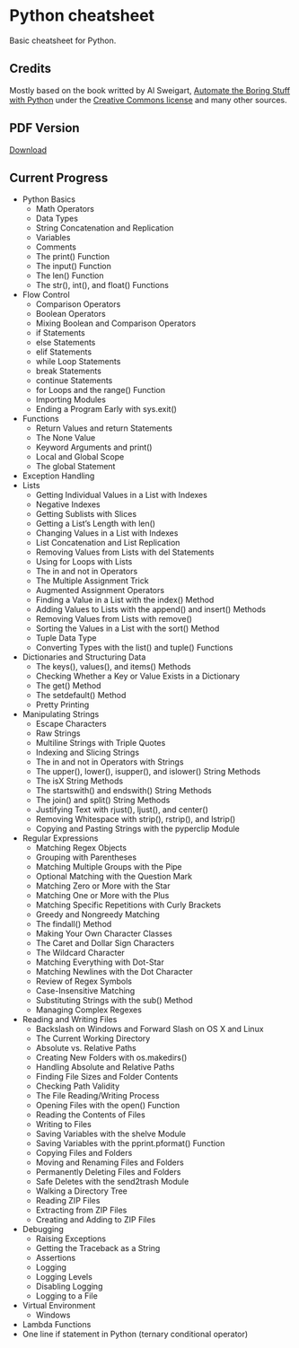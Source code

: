 # Python cheatsheet

Basic cheatsheet for Python.

## Credits

Mostly based on the book writted by Al Sweigart, [Automate the Boring Stuff with Python](https://automatetheboringstuff.com/) under the [Creative Commons license](https://creativecommons.org/licenses/by-nc-sa/3.0/) and many other sources.

## PDF Version

[Download](https://github.com/wilfredinni/Python-cheatsheet/raw/master/python_cheat_sheet.pdf)

## Current Progress

- Python Basics
  - Math Operators
  - Data Types
  - String Concatenation and Replication
  - Variables
  - Comments
  - The print() Function
  - The input() Function
  - The len() Function
  - The str(), int(), and float() Functions
- Flow Control
  - Comparison Operators
  - Boolean Operators
  - Mixing Boolean and Comparison Operators
  - if Statements
  - else Statements
  - elif Statements
  - while Loop Statements
  - break Statements
  - continue Statements
  - for Loops and the range() Function
  - Importing Modules
  - Ending a Program Early with sys.exit()
- Functions
  - Return Values and return Statements
  - The None Value
  - Keyword Arguments and print()
  - Local and Global Scope
  - The global Statement
- Exception Handling
- Lists
  - Getting Individual Values in a List with Indexes
  - Negative Indexes
  - Getting Sublists with Slices
  - Getting a List’s Length with len()
  - Changing Values in a List with Indexes
  - List Concatenation and List Replication
  - Removing Values from Lists with del Statements
  - Using for Loops with Lists
  - The in and not in Operators
  - The Multiple Assignment Trick
  - Augmented Assignment Operators
  - Finding a Value in a List with the index() Method
  - Adding Values to Lists with the append() and insert() Methods
  - Removing Values from Lists with remove()
  - Sorting the Values in a List with the sort() Method
  - Tuple Data Type
  - Converting Types with the list() and tuple() Functions
- Dictionaries and Structuring Data
  - The keys(), values(), and items() Methods
  - Checking Whether a Key or Value Exists in a Dictionary
  - The get() Method
  - The setdefault() Method
  - Pretty Printing
- Manipulating Strings
  - Escape Characters
  - Raw Strings
  - Multiline Strings with Triple Quotes
  - Indexing and Slicing Strings
  - The in and not in Operators with Strings
  - The upper(), lower(), isupper(), and islower() String Methods
  - The isX String Methods
  - The startswith() and endswith() String Methods
  - The join() and split() String Methods
  - Justifying Text with rjust(), ljust(), and center()
  - Removing Whitespace with strip(), rstrip(), and lstrip()
  - Copying and Pasting Strings with the pyperclip Module
- Regular Expressions
  - Matching Regex Objects
  - Grouping with Parentheses
  - Matching Multiple Groups with the Pipe
  - Optional Matching with the Question Mark
  - Matching Zero or More with the Star
  - Matching One or More with the Plus
  - Matching Specific Repetitions with Curly Brackets
  - Greedy and Nongreedy Matching
  - The findall() Method
  - Making Your Own Character Classes
  - The Caret and Dollar Sign Characters
  - The Wildcard Character
  - Matching Everything with Dot-Star
  - Matching Newlines with the Dot Character
  - Review of Regex Symbols
  - Case-Insensitive Matching
  - Substituting Strings with the sub() Method
  - Managing Complex Regexes
- Reading and Writing Files
  - Backslash on Windows and Forward Slash on OS X and Linux
  - The Current Working Directory
  - Absolute vs. Relative Paths
  - Creating New Folders with os.makedirs()
  - Handling Absolute and Relative Paths
  - Finding File Sizes and Folder Contents
  - Checking Path Validity
  - The File Reading/Writing Process
  - Opening Files with the open() Function
  - Reading the Contents of Files
  - Writing to Files
  - Saving Variables with the shelve Module
  - Saving Variables with the pprint.pformat() Function
  - Copying Files and Folders
  - Moving and Renaming Files and Folders
  - Permanently Deleting Files and Folders
  - Safe Deletes with the send2trash Module
  - Walking a Directory Tree
  - Reading ZIP Files
  - Extracting from ZIP Files
  - Creating and Adding to ZIP Files
- Debugging
  - Raising Exceptions
  - Getting the Traceback as a String
  - Assertions
  - Logging
  - Logging Levels
  - Disabling Logging
  - Logging to a File
- Virtual Environment
  - Windows
- Lambda Functions
- One line if statement in Python (ternary conditional operator)